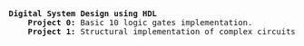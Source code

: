 <pre><b>Digital System Design using HDL</b>
    <b>Project 0:</b> Basic 10 logic gates implementation.
    <b>Project 1:</b> Structural implementation of complex circuits.</pre>